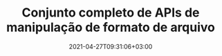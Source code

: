 ---
############################# Static ############################
layout: "product"
date: 2021-04-27T09:31:06+03:00
draft: false

############################# Head ############################
head_title: "APIs de manipulação de documentos Java .NET para sistemas de gerenciamento de arquivos"
head_description: "Manipulação de documentos .NET e Java e APIs de visualização para Word Excel PowerPoint Outlook HTML PDF. Adicione recursos de código de barras e OCR para aplicativos .NET ou Java."

############################# Header ############################
title: "Conjunto completo de APIs de manipulação de formato de arquivo"
description: "Execute tarefas de processamento de documentos em Word, Excel, PDF, PowerPoint, Outlook e mais de 100 outros formatos de arquivo, usando nossas APIs nativas para .NET e Java."
button:
  enable: true

############################# APIs ###############################
apis:
  enable: true

  api:
    # api loop
    - title: "Conholdate.Total Família de Produtos Inclui"
      link: "https://products.conholdate.com/total/"
      label: "Ver todas as APIs locais"
      api_product:
        # api_product loop
        - link: "/total/net/"
          img_alt: "Conholdate.Total para .NET"
          image: "/images/conholdate_total-for-net.png"
          product: "Conhold.Total para"
          platform: ".NET"
          content: "Destina-se a Windows Forms, ASP.NET, WPF, WCF ou qualquer tipo de aplicativo baseado em .NET Framework 2.0 ou posterior."

        # api_product loop
        - link: "/total/java/"
          img_alt: "Conholdate.Total para Java"
          image: "/images/conholdate_total-for-java.png"
          product: "Conhold.Total para"
          platform: "Java"
          content: "APIs Java nativas para desktop, web ou qualquer tipo de aplicativo baseado em Java SE ou EE."

############################# Support ############################
support:
    enable: true

############################# Back to top ###############################
back_to_top:
  enable: true
---